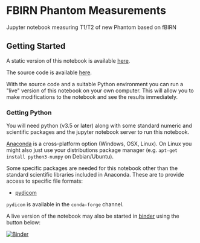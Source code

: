 # FBIRN Phantom Measurements
Jupyter notebook measuring T1/T2 of new Phantom based on fBIRN

## Getting Started

A static version of this notebook is available [here](http://nbviewer.ipython.org/github/rtrhd/fbirnphantom2018/blob/master/FBIRNPhantomSeptember2018.ipynb).

The source code is available [here](https://github.com/rtrhd/fbirnphantom2018). 

With the source code and a suitable Python environment you can run a "live" version of this notebook on your own computer.
This will allow you to make modifications to the notebook and see the results immediately.

### Getting Python

You will need python (v3.5 or later) along with some standard numeric and scientific packages and the jupyter notebook server to run this notebook.

[Anaconda](https://www.anaconda.com/download) is a cross-platform option (Windows, OSX, Linux). On Linux you might also just use your distributions package manager (e.g. `apt-get install python3-numpy` on Debian/Ubuntu).

Some specific packages are needed for this notebook other than the standard scientific libraries included in Anaconda. These are to provide access to specific file formats:

* [pydicom](http://pydicom.readthedocs.io)

`pydicom` is  available in the `conda-forge` channel. 

A live version of the notebook may also be started in [binder](https://mybinder.org/) using the button below:

[![Binder](https://mybinder.org/badge.svg)](https://mybinder.org/v2/gh/rtrhd/fbirnphantom2018/master?filepath=FBIRNPhantomSeptember2018.ipynb)
